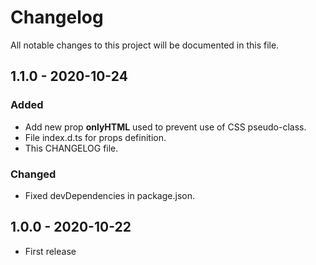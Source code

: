 # Changelog

All notable changes to this project will be documented in this file.

## 1.1.0 - 2020-10-24

### Added

- Add new prop **onlyHTML** used to prevent use of CSS pseudo-class.
- File index.d.ts for props definition.
- This CHANGELOG file.

### Changed
- Fixed devDependencies in package.json.

## 1.0.0 - 2020-10-22

- First release